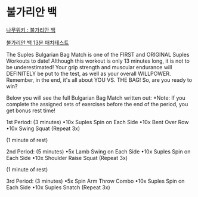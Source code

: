 # 불가리안 백

[나무위키 : 불가리안 백](https://namu.wiki/w/%EB%B6%88%EA%B0%80%EB%A6%AC%EC%95%88%20%EB%B0%B1)

[불가리안 백 13분 매치테스트](https://www.youtube.com/watch?v=qcoJUK1r8_o)


The Suples Bulgarian Bag Match is one of the FIRST and ORIGINAL Suples Workouts to date! Although this workout is only 13 minutes long, it is not to be underestimated! 
Your grip strength and muscular endurance will DEFINITELY be put to the test, as well as your overall WILLPOWER. Remember, in the end, it's all about YOU VS. THE BAG! 
So, are you ready to win?

Below you will see the full Bulgarian Bag Match written out:
*Note: If you complete the assigned sets of exercises before the end of the period, you get bonus rest time!

1st Period:
(3 minutes)
•10x Suples Spin on Each Side
•10x Bent Over Row
•10x Swing Squat
(Repeat 3x)

(1 minute of rest)

2nd Period:
(5 minutes)
•5x Lamb Swing on Each Side
•10x Suples Spin on Each Side
•10x Shoulder Raise Squat
(Repeat 3x)

(1 minute of rest)

3rd Period:
(3 minutes)
•5x Spin Arm Throw Combo
•10x Suples Spin on Each Side
•10x Suples Snatch
(Repeat 3x)
